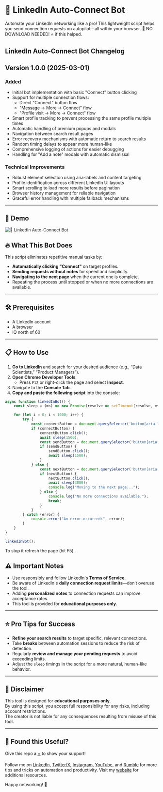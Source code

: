 # 🤖 LinkedIn Auto-Connect Bot

Automate your LinkedIn networking like a pro! This lightweight script helps you send connection requests on autopilot—all within your browser. 🚀
NO DOWNLOAD NEEDED!
⭐ if this helped.

## LinkedIn Auto-Connect Bot Changelog

## Version 1.0.0 (2025-03-01)

### Added
- Initial bot implementation with basic "Connect" button clicking
- Support for multiple connection flows:
  - Direct "Connect" button flow
  - "Message → More → Connect" flow
  - "Profile visit → More → Connect" flow
- Smart profile tracking to prevent processing the same profile multiple times
- Automatic handling of premium popups and modals
- Navigation between search result pages
- Error recovery mechanisms with automatic return to search results
- Random timing delays to appear more human-like
- Comprehensive logging of actions for easier debugging
- Handling for "Add a note" modals with automatic dismissal

### Technical Improvements
- Robust element selection using aria-labels and content targeting
- Profile identification across different LinkedIn UI layouts
- Smart scrolling to load more results before pagination
- Browser history management for reliable navigation
- Graceful error handling with multiple fallback mechanisms

---

## 🎥 Demo

![🤖 LinkedIn Auto-Connect Bot](https://i.giphy.com/media/v1.Y2lkPTc5MGI3NjExaGRncGRhY2xreXJhYmV4enVyZzhoY3l5OXpuemI5NGwxMXpjaTI4ayZlcD12MV9pbnRlcm5hbF9naWZfYnlfaWQmY3Q9Zw/JKunsuORznBN40VawJ/giphy.gif)



## 🔥 What This Bot Does

This script eliminates repetitive manual tasks by:
- **Automatically clicking "Connect"** on target profiles.
- **Sending requests without notes** for speed and simplicity.
- **Navigating to the next page** when the current one is complete.
- Repeating the process until stopped or when no more connections are available.

---

## 🛠️ Prerequisites

- A LinkedIn account
- A browser
- IQ north of 60
---

## 📋 How to Use

1. **Go to LinkedIn** and search for your desired audience (e.g., “Data Scientists,” “Product Managers”).
2. **Open Chrome Developer Tools**:
   - Press `F12` or right-click the page and select **Inspect**.
3. Navigate to the **Console Tab**.
4. **Copy and paste the following script** into the console:

```javascript
async function linkedInBot() {
    const sleep = (ms) => new Promise(resolve => setTimeout(resolve, ms));

    for (let i = 0; i < 1000; i++) {
        try {
            const connectButton = document.querySelector('button[aria-label*="Invite"][aria-label*="connect"]');
            if (connectButton) {
                connectButton.click();
                await sleep(1500);
                const sendButton = document.querySelector('button[aria-label="Send without a note"]');
                if (sendButton) {
                    sendButton.click();
                    await sleep(1500);
                }
            } else {
                const nextButton = document.querySelector('button[aria-label="Next"]');
                if (nextButton) {
                    nextButton.click();
                    await sleep(3000);
                    console.log("Moving to the next page...");
                } else {
                    console.log("No more connections available.");
                    break;
                }
            }
        } catch (error) {
            console.error("An error occurred:", error);
        }
    }
}

linkedInBot();
```
To stop it refresh the page (hit F5). 

## ⚠️ Important Notes

- Use responsibly and follow LinkedIn's **Terms of Service**.
- Be aware of LinkedIn's **daily connection request limits**—don’t overuse the tool.
- Adding **personalized notes** to connection requests can improve acceptance rates.
- This tool is provided for **educational purposes only**.

---

## ⭐ Pro Tips for Success

- **Refine your search results** to target specific, relevant connections.
- Take **breaks** between automation sessions to reduce the risk of detection.
- Regularly **review and manage your pending requests** to avoid exceeding limits.
- Adjust the `sleep` timings in the script for a more natural, human-like behavior.

---

## 🚫 Disclaimer

This tool is designed for **educational purposes only**.  
By using this script, you accept full responsibility for any risks, including account restrictions.  
The creator is not liable for any consequences resulting from misuse of this tool.

---

## 🌟 Found this Useful?

Give this repo a [⭐](https://github.com/DoingFedTime/LinkedInAuto-ConnectBot/stargazers) to show your support!

Follow me on [LinkedIn](https://www.linkedin.com/in/sam-bent/), [Twitter/X](https://twitter.com/DoingFedTime), [Instagram](https://www.instagram.com/sambentoffical/), [YouTube](https://youtube.com/@sam_bent), and [Rumble](https://rumble.com/c/DoingFedTime) for more tips and tricks on automation and productivity. Visit my [website](https://www.sambent.com) for additional resources.

Happy networking! 🎯

